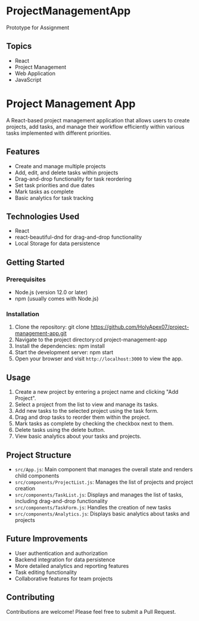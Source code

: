# ProjectManagementApp
 Prototype for Assignment 
 
## Topics
- React
- Project Management
- Web Application
- JavaScript

# Project Management App

A React-based project management application that allows users to create projects, add tasks, and manage their workflow efficiently within various tasks implemented with different priorities.

## Features

- Create and manage multiple projects
- Add, edit, and delete tasks within projects
- Drag-and-drop functionality for task reordering
- Set task priorities and due dates
- Mark tasks as complete
- Basic analytics for task tracking

## Technologies Used

- React
- react-beautiful-dnd for drag-and-drop functionality
- Local Storage for data persistence

## Getting Started

### Prerequisites

- Node.js (version 12.0 or later)
- npm (usually comes with Node.js)

### Installation

1. Clone the repository: git clone https://github.com/HolyApex07/project-management-app.git
2. Navigate to the project directory:cd project-management-app
3. Install the dependencies: npm install
4. Start the development server: npm start
5. Open your browser and visit `http://localhost:3000` to view the app.

## Usage

1. Create a new project by entering a project name and clicking "Add Project".
2. Select a project from the list to view and manage its tasks.
3. Add new tasks to the selected project using the task form.
4. Drag and drop tasks to reorder them within the project.
5. Mark tasks as complete by checking the checkbox next to them.
6. Delete tasks using the delete button.
7. View basic analytics about your tasks and projects.

## Project Structure

- `src/App.js`: Main component that manages the overall state and renders child components
- `src/components/ProjectList.js`: Manages the list of projects and project creation
- `src/components/TaskList.js`: Displays and manages the list of tasks, including drag-and-drop functionality
- `src/components/TaskForm.js`: Handles the creation of new tasks
- `src/components/Analytics.js`: Displays basic analytics about tasks and projects

## Future Improvements

- User authentication and authorization
- Backend integration for data persistence
- More detailed analytics and reporting features
- Task editing functionality
- Collaborative features for team projects

## Contributing

Contributions are welcome! Please feel free to submit a Pull Request.
